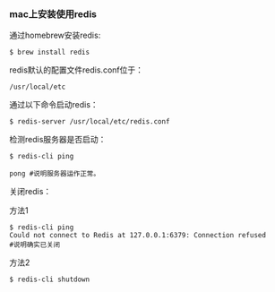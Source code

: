 ### mac上安装使用redis
通过homebrew安装redis:
```
$ brew install redis
``` 

redis默认的配置文件redis.conf位于：
```
/usr/local/etc
```

通过以下命令启动redis：

```
$ redis-server /usr/local/etc/redis.conf
```

检测redis服务器是否启动：

```
$ redis-cli ping

pong #说明服务器运作正常。
```

关闭redis：

方法1
```
$ redis-cli ping
Could not connect to Redis at 127.0.0.1:6379: Connection refused
#说明确实已关闭
```

方法2

```
$ redis-cli shutdown
```